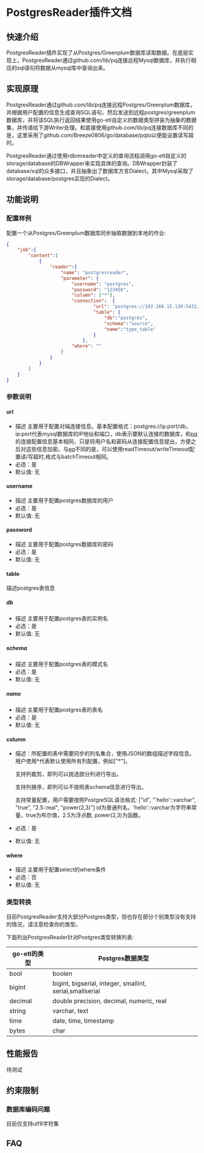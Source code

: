 # PostgresReader插件文档

## 快速介绍

PostgresReader插件实现了从Postgres/Greenplum数据库读取数据。在底层实现上，PostgresReader通过github.com/lib/pq连接远程Mysql数据库，并执行相应的sql语句将数据从mysql库中查询出来。

## 实现原理

PostgresReader通过github.com/lib/pq连接远程Postgres/Greenplum数据库，并根据用户配置的信息生成查询SQL语句，然后发送到远程postgres/greenplum数据库，并将该SQL执行返回结果使用go-etl自定义的数据类型拼装为抽象的数据集，并传递给下游Writer处理。和直接使用github.com/lib/pq连接数据库不同的是，这里采用了github.com/Breeze0806/go/database/pqto以便能设置读写超时。

PostgresReader通过使用rdbmreader中定义的查询流程调用go-etl自定义的storage/database的DBWrapper来实现具体的查询。DBWrapper封装了database/sql的众多接口，并且抽象出了数据库方言Dialect。其中Mysql采取了storage/database/postgres实现的Dialect。

## 功能说明

### 配置样例

配置一个从Postgres/Greenplum数据库同步抽取数据到本地的作业:

```json
{
    "job":{
        "content":[
            {
                "reader":{
                    "name": "postgresreader",
                    "parameter": {
                        "username": "postgres",
                        "password": "123456",
                        "column": ["*"],
                        "connection":  {
                                "url": "postgres://192.168.15.130:5432/postgres?sslmode=disable",
                                "table": {
                                    "db":"postgres",
                                    "schema":"source",
                                    "name":"type_table"
                                }
                            },
                        "where": ""
                    }
                }
            }
        ]
    }
}
```

### 参数说明

#### url

- 描述 主要用于配置对端连接信息。基本配置格式：postgres://ip:port/db，ip:port代表mysql数据库的IP地址和端口，db表示要默认连接的数据库，和[pq](https://pkg.go.dev/github.com/lib/pq)的连接配置信息基本相同，只是将用户名和密码从连接配置信息提出，方便之后对这些信息加密。与[pq](https://pkg.go.dev/github.com/lib/pq)不同的是，可以使用readTimeout/writeTimeout配置读/写超时,格式与batchTimeout相同。
- 必选：是
- 默认值: 无

#### username

- 描述 主要用于配置postgres数据库的用户
- 必选：是
- 默认值: 无

#### password

- 描述 主要用于配置postgres数据库的密码
- 必选：是
- 默认值: 无

#### table

描述postgres表信息

##### db

- 描述 主要用于配置postgres表的实例名
- 必选：是
- 默认值: 无

##### schema

- 描述 主要用于配置postgres表的模式名
- 必选：是
- 默认值: 无

##### name

- 描述 主要用于配置postgres表的表名
- 必选：是
- 默认值: 无

#### column

- 描述：所配置的表中需要同步的列名集合，使用JSON的数组描述字段信息。用户使用*代表默认使用所有列配置，例如["\*"]。

  支持列裁剪，即列可以挑选部分列进行导出。

  支持列换序，即列可以不按照表schema信息进行导出。

  支持常量配置，用户需要按照PostgreSQL语法格式: ["id", "'hello'::varchar", "true", "2.5::real", "power(2,3)"] id为普通列名，'hello'::varchar为字符串常量，true为布尔值，2.5为浮点数, power(2,3)为函数。

- 必选：是

- 默认值: 无

#### where

- 描述 主要用于配置select的where条件
- 必选：否
- 默认值: 无

### 类型转换

目前PostgresReader支持大部分Postgres类型，但也存在部分个别类型没有支持的情况，请注意检查你的类型。

下面列出PostgresReader针对Postgres类型转换列表:

| go-etl的类型 | Postgres数据类型                                         |
| ------------ | -------------------------------------------------------- |
| bool         | boolen                                                   |
| bigInt       | bigint, bigserial, integer, smallint, serial,smallserial |
| decimal      | double precision, decimal, numeric, real                 |
| string       | varchar, text                                            |
| time         | date, time, timestamp                                    |
| bytes        | char                                                     |

## 性能报告

待测试

## 约束限制

### 数据库编码问题
目前仅支持utf8字符集

## FAQ
